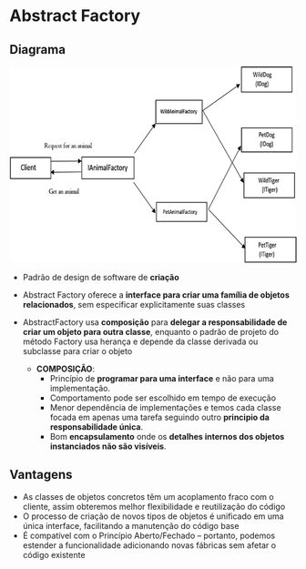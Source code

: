 # Abstract Factory

## Diagrama
![Diagrama Abstract Factory](../../../../resources/images/abstractfactory/diagrama.png)

- Padrão de design de software de **criação**
  
- Abstract Factory oferece a **interface para criar uma família de objetos relacionados**, sem especificar explicitamente suas classes

- AbstractFactory usa **composição** para **delegar a responsabilidade de criar um objeto para outra classe**, enquanto o padrão de projeto do método Factory usa herança e depende da classe derivada ou subclasse para criar o objeto
    - **COMPOSIÇÃO**: 
      - Princípio de **programar para uma interface** e não para uma implementação.
      - Comportamento pode ser escolhido em tempo de execução
      - Menor dependência de implementações e temos cada classe focada em apenas uma tarefa seguindo outro **principio da responsabilidade única**.
      - Bom **encapsulamento** onde os **detalhes internos dos objetos instanciados não são visíveis**.
    
## Vantagens

- As classes de objetos concretos têm um acoplamento fraco com o cliente, assim obteremos melhor flexibilidade e reutilização do código
- O processo de criação de novos tipos de objetos é unificado em uma única interface, facilitando a manutenção do código base
- É compatível com o Princípio Aberto/Fechado – portanto, podemos estender a funcionalidade adicionando novas fábricas sem afetar o código existente